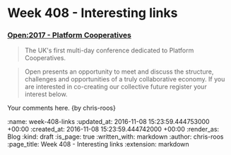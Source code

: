 Week 408 - Interesting links
============================

### [Open:2017 - Platform Cooperatives](http://example.com)

> The UK's first multi-day conference dedicated to Platform Cooperatives.

> Open presents an opportunity to meet and discuss the structure, challenges and opportunities of a truly collaborative economy. If you are interested in co-creating our collective future register your interest below.

Your comments here. {by chris-roos}

:name: week-408-links
:updated_at: 2016-11-08 15:23:59.444753000 +00:00
:created_at: 2016-11-08 15:23:59.444742000 +00:00
:render_as: Blog
:kind: draft
:is_page: true
:written_with: markdown
:author: chris-roos
:page_title: Week 408 - Interesting links
:extension: markdown
